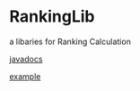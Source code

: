# RankingLib
a libaries for Ranking Calculation

[javadocs](https://eric2788.github.io/RankingLib/)

[example](/test)
